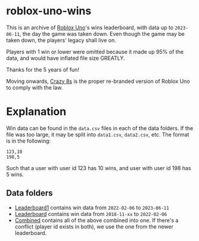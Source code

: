 # roblox-uno-wins

This is an archive of [Roblox Uno](https://www.roblox.com/games/1689414409)'s wins leaderboard, with data up to `2023-06-11`, the day the game was taken down.
Even though the game may be taken down, the players' legacy shall live on.

Players with 1 win or lower were omitted because it made up 95% of the data, and would have inflated file size GREATLY.

Thanks for the 5 years of fun!

Moving onwards, [Crazy 8s](https://www.roblox.com/games/13772794683) is the proper re-branded version of Roblox Uno to comply with the law.

# Explanation

Win data can be found in the `data.csv` files in each of the data folders.
If the file was too large, it may be split into `data1.csv`, `data2.csv`, etc.
The format is in the following:

```csv
123,10
198,5
```

Such that a user with user id 123 has 10 wins, and user with user id 198 has 5 wins.

## Data folders

- [Leaderboard1](./Leaderboard1/) contains win data from `2022-02-06` to `2023-06-11`
- [Leaderboard](./Leaderboard/) contains win data from `2018-11-xx` to `2022-02-06`
- [Combined](./Combined/) contains all of the above combined into one. If there's a conflict (player id exists in both), we use the one from the newer leaderboard.
